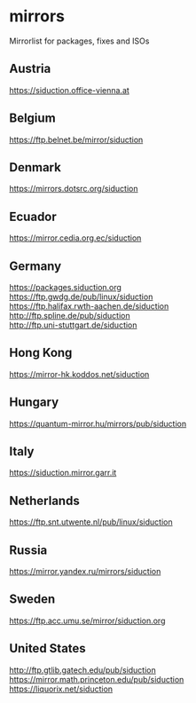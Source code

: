 # mirrors
Mirrorlist for packages, fixes and ISOs

## Austria
https://siduction.office-vienna.at
## Belgium
https://ftp.belnet.be/mirror/siduction
## Denmark
https://mirrors.dotsrc.org/siduction
## Ecuador
https://mirror.cedia.org.ec/siduction
## Germany
https://packages.siduction.org \
https://ftp.gwdg.de/pub/linux/siduction \
https://ftp.halifax.rwth-aachen.de/siduction \
http://ftp.spline.de/pub/siduction \
http://ftp.uni-stuttgart.de/siduction
## Hong Kong
https://mirror-hk.koddos.net/siduction
## Hungary
https://quantum-mirror.hu/mirrors/pub/siduction
## Italy
https://siduction.mirror.garr.it
## Netherlands
https://ftp.snt.utwente.nl/pub/linux/siduction
## Russia
https://mirror.yandex.ru/mirrors/siduction
## Sweden
https://ftp.acc.umu.se/mirror/siduction.org
## United States
http://ftp.gtlib.gatech.edu/pub/siduction \
https://mirror.math.princeton.edu/pub/siduction \
https://liquorix.net/siduction
